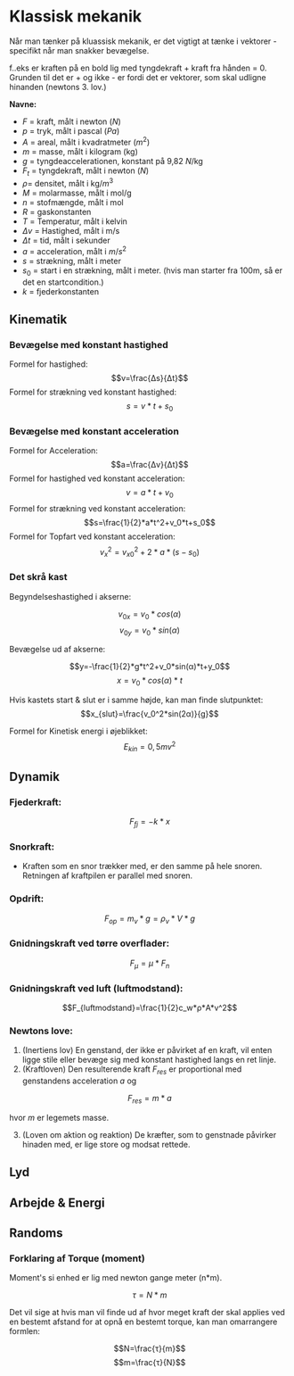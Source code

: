 
# Klassisk mekanik

Når man tænker på kluassisk mekanik, er det vigtigt at tænke i vektorer - specifikt når man snakker bevægelse. 

f..eks er kraften på en bold lig med tyngdekraft + kraft fra hånden = 0. Grunden til det er + og ikke - er fordi det er vektorer, som skal udligne hinanden (newtons 3. lov.)

**Navne:**

* $F$ = kraft, målt i newton ($N$)
* $p$ = tryk, målt i pascal ($Pa$)
* $A$ = areal, målt i kvadratmeter ($m^2$)
* $m$ = masse, målt i kilogram (kg)
* $g$ = tyngdeaccelerationen, konstant på 9,82 $N$/kg
* $F_t$ = tyngdekraft, målt i newton ($N$)
* $ρ$= densitet, målt i kg/$m^3$
* $M$ = molarmasse, målt i mol/g
* $n$ = stofmængde, målt i mol
* $R$ = gaskonstanten
* $T$ = Temperatur, målt i kelvin
* $Δv$ = Hastighed, målt i m/s
* $Δt$ = tid, målt i sekunder
* $a$ = acceleration, målt i $m/s^2$
* $s$ = strækning, målt i meter
* $s_0$ = start i en strækning, målt i meter. (hvis man starter fra 100m, så er det en startcondition.)
* $k$ = fjederkonstanten

## Kinematik

### Bevægelse med konstant hastighed
Formel for hastighed:
$$v=\frac{Δs}{Δt}$$
Formel for strækning ved konstant hastighed:
$$s=v*t+s_0$$
### Bevægelse med konstant acceleration
Formel for Acceleration:
$$a=\frac{Δv}{Δt}$$
Formel for hastighed ved konstant acceleration:
$$v=a*t+v_0$$
Formel for strækning ved konstant acceleration:
$$s=\frac{1}{2}*a*t^2+v_0*t+s_0$$
Formel for Topfart ved konstant acceleration:
$$v_x^2 =v_{x0}^2+2*a*(s-s_0)$$

### Det skrå kast
Begyndelseshastighed i akserne:

$$v_{0x}=v_0*cos(α)$$
$$v_{0y}=v_0*sin(α)$$

Bevægelse ud af akserne:

$$y=-\frac{1}{2}*g*t^2+v_0*sin(α)*t+y_0$$
$$x=v_0*cos(α)*t$$

Hvis kastets start & slut er i samme højde, kan man finde slutpunktet:
$$x_{slut}=\frac{v_0^2*sin(2α)}{g}$$

Formel for Kinetisk energi i øjeblikket:
$$E_{kin}=0,5mv^2$$

## Dynamik

### Fjederkraft:

$$F_{fj}=-k*x$$

### Snorkraft: 

* Kraften som en snor trækker med, er den samme på hele snoren. Retningen af kraftpilen er parallel med snoren.

### Opdrift: 

$$F_{op}=m_v*g=ρ_v*V*g$$

### Gnidningskraft ved tørre overflader:

$$F_μ=μ*F_n$$

### Gnidningskraft ved luft (luftmodstand):

$$F_{luftmodstand}=\frac{1}{2}c_w*ρ*A*v^2$$

### Newtons love: 

1. (Inertiens lov) En genstand, der ikke er påvirket af en kraft, vil enten ligge stile eller bevæge sig med konstant hastighed langs en ret linje. 
2. (Kraftloven) Den resulterende kraft $F_{res}$ er proportional med genstandens acceleration $a$ og 

$$F_{res}=m*a$$

hvor $m$ er legemets masse. 

3. (Loven om aktion og reaktion) De kræfter, som to genstnade påvirker hinaden med, er lige store og modsat rettede. 

## Lyd



## Arbejde & Energi




## Randoms

### Forklaring af Torque (moment)

Moment's si enhed er lig med newton gange meter (n*m).

$$τ=N*m$$

Det vil sige at hvis man vil finde ud af hvor meget kraft der skal applies ved en bestemt afstand for at opnå en bestemt torque, kan man omarrangere formlen: 

$$N=\frac{τ}{m}$$
$$m=\frac{τ}{N}$$
